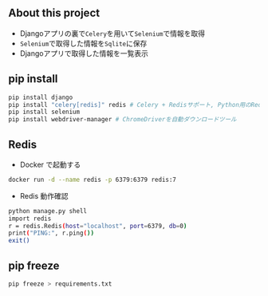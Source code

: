 ## About this project
- Djangoアプリの裏で`Celery`を用いて`Selenium`で情報を取得
- `Selenium`で取得した情報を`Sqlite`に保存
- Djangoアプリで取得した情報を一覧表示

## pip install
```bash
pip install django
pip install "celery[redis]" redis # Celery + Redisサポート, Python用のRedisクライアント
pip install selenium 
pip install webdriver-manager # ChromeDriverを自動ダウンロードツール
```

## Redis
- Docker で起動する
```bash
docker run -d --name redis -p 6379:6379 redis:7
```
- Redis 動作確認
```bash
python manage.py shell
import redis
r = redis.Redis(host="localhost", port=6379, db=0)
print("PING:", r.ping())
exit()
```

## pip freeze
```bash
pip freeze > requirements.txt
```
